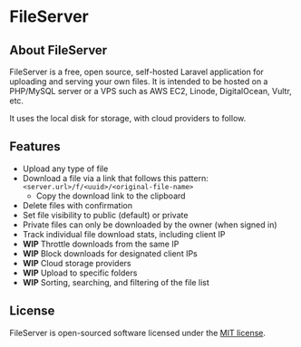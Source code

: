 # FileServer

## About FileServer

FileServer is a free, open source, self-hosted Laravel application for uploading and serving your own files. It is intended to be hosted on a PHP/MySQL server or a VPS such as AWS EC2, Linode, DigitalOcean, Vultr, etc.

It uses the local disk for storage, with cloud providers to follow.

## Features

* Upload any type of file
* Download a file via a link that follows this pattern: `<server.url>/f/<uuid>/<original-file-name>` 
    * Copy the download link to the clipboard
* Delete files with confirmation
* Set file visibility to public (default) or private
* Private files can only be downloaded by the owner (when signed in)
* Track individual file download stats, including client IP 
* **WIP** Throttle downloads from the same IP
* **WIP** Block downloads for designated client IPs
* **WIP** Cloud storage providers
* **WIP** Upload to specific folders
* **WIP** Sorting, searching, and filtering of the file list

## License

FileServer is open-sourced software licensed under the [MIT license](https://opensource.org/licenses/MIT).
